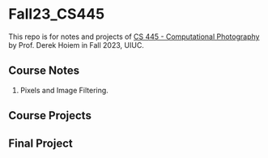 # Fall23_CS445

This repo is for notes and projects of [CS 445 - Computational Photography](https://courses.engr.illinois.edu/cs445/fa2023/) by Prof. Derek Hoiem in Fall 2023, UIUC. 

## Course Notes
1. Pixels and Image Filtering. 

## Course Projects

## Final Project
